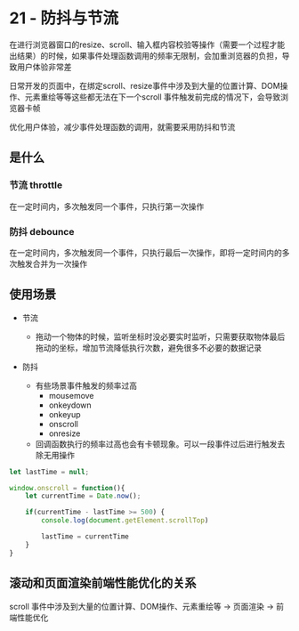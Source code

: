# 21 - 防抖与节流

在进行浏览器窗口的resize、scroll、输入框内容校验等操作（需要一个过程才能出结果）的时候，如果事件处理函数调用的频率无限制，会加重浏览器的负担，导致用户体验非常差

日常开发的页面中，在绑定scroll、resize事件中涉及到大量的位置计算、DOM操作、元素重绘等等这些都无法在下一个scroll 事件触发前完成的情况下，会导致浏览器卡帧

优化用户体验，减少事件处理函数的调用，就需要采用防抖和节流

## 是什么

### 节流 throttle

在一定时间内，多次触发同一个事件，只执行第一次操作

### 防抖 debounce

在一定时间内，多次触发同一个事件，只执行最后一次操作，即将一定时间内的多次触发合并为一次操作

## 使用场景

- 节流
  - 拖动一个物体的时候，监听坐标时没必要实时监听，只需要获取物体最后拖动的坐标，增加节流降低执行次数，避免很多不必要的数据记录


- 防抖
  - 有些场景事件触发的频率过高
    - mousemove
    - onkeydown
    - onkeyup
    - onscroll
    - onresize
  - 回调函数执行的频率过高也会有卡顿现象。可以一段事件过后进行触发去除无用操作

```javascript
let lastTime = null;

window.onscroll = function(){
    let currentTime = Date.now();

    if(currentTime - lastTime >= 500) {
        console.log(document.getElement.scrollTop)

        lastTime = currentTime
    }
}
```

## 滚动和页面渲染前端性能优化的关系

scroll 事件中涉及到大量的位置计算、DOM操作、元素重绘等 -> 页面渲染 -> 前端性能优化
